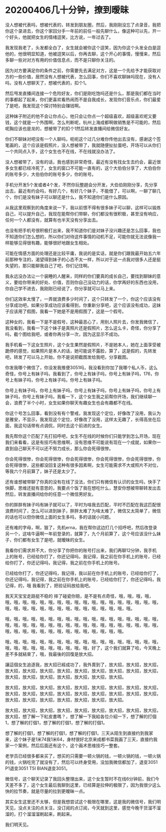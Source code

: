 # 20200406几十分钟，撩到暧昧

没人想被代表吗，想被代表的，转发到朋友圈，然后，我刚刚没忘了点录音，我把你这个录进去，你这个家回分手一年前的前任一般先聊什么，像这种可以先，开一个好头，他就把女生的情绪逗笑，比方说，一年过去了。

我发现我老了，头发都全白了，女生就会被你这个逗笑，因为你这个头发全白是逗他的，他很明显知道，他被逗笑以后，你再去聊，这个开心的事情，慢慢来，然后多聊一些对对方有用的价值信息点，而不是只聊你关注的。

因为对方要满足你的条件之前，你需要先去满足对方，这是一个先给予才能获取对方的一些价值，居然没有人想被代表，怎么回事，你们不喜欢聊妹吗现在，没有人吗，没有人想聊天了，想被代表的，扣个1。

然后甩发直播间连接一个危险好友，你们是刚吃饱吗还是什么，那是我们都在当时的事都起了起来，你们更喜欢看热闹而不是自我成长，发现你们音乐点，你们最爱了是吧，我发现这个探讨特别会赚钱啊。

这种妹子附近的他不会让你点心，他只会让你点一个超级喜欢，超级喜欢呢又要钱，这个就是一个外围啊，怎么判断呢，杭州上海成都啊做销售是不可能的，然后呢胸应该也是龙的，想被带了的扣个1然后转发直播间给微信好友。

你们不聊妹对吧没有一个人聊吗，呃呃这个过几分难你传他出去没有，感谢这个签笔画的，这个应该是假照片，没人想被带了，我就随便扯扯蛋吧，开场可以从你们一个共同点入手，这个女生也不在线，不在线就没办法了。

没人想被带了，没有的话，我也感到非常奇怪，最近有没有找女生去约会，最近很多女生都已经冷死了，女生的窗口不可能一直有的，这个大伯伯分享了，大伯伯你的账号多少，大伯伯你的账号多少，你的账号。

手机分开发5个发或者4个发，不然你玩整趟会分开发，大伯伯刚刚分享，先分享出去，最近有约会吗，有好几个，有好几个妹子，不能借了，可以啊，一聊了聊几个，你们是没有妹子可以聊还是什么，我不知道你们是什么原因。

从我这里观察到的角度来说一下，我以前恨不得有很多妹子可以聊，这样可以锻炼自己，可以提升自己，我现在能帮你们带聊，你们都没有很积极，甚至没有响应，任何一个人都没有，就算有也半天没有分享出去。

也没有把手机号很积极打出来，我不知道你们是对妹子没兴趣还是怎么回事，我也不知道你们怎么想的，所以你们对待这件事情的动机不足，可能你就无法说像我一样能够见得很有趣，能够很好地跟女生相处。

可能在情感方面的处理还是比较平庸，我说的是实话，就是你们跟我最开始五六年前那种专注的，渴望得到妹子的心态不太一样，所以对于这一点我对很多人还是挺失望的，那只能聊我自己了吧，你们记住啊。

我永远没办法让一个装睡的人醒来，同样的你们要真的成长自己，要找到聊妹的意义，要给你带来的好处、价值，否则你自己没动力的话，你学再好的东西也没用，你自己学不进去，我刚刚已经说了，你分享就可以马上来。

你们这效率太慢了，一弄就浪费多少时间了，这个只转发了一个，你这个应该没有分享成功吧，如果分享成功应该看得到，你重新分享吧，这个应该没有成功，这妹子应该用了假图，我看一下她是不是用假图了，这是一个假号。

这种女的，我看一下是不是假号，这种最恶心了，用别人照片去，你发我微信了，我没看到，我看一下这个妹子是真照片还是假照片，怎么这么卡，奇怪，你分享了吗，截个图给我吧，或者你再分享一次，因为这显示不成功。

我手机看一下这女生照片，这个女生果然是假照片，不是她本人，她在上面享受被跪停的感觉，如果照片是本人的话，她可能说不露脸，算了，这是假的，先转发吧，转发了可以马上开始，你不是说把截图发给我吧，分享截图。

你发我哪个微信了，你没发我推便3051吗，我没看到你加了我哪个私人币，这么奇怪，你号上有妹子吗，我看到了，你号上有妹子吗，你号上有妹子吗，176，你号上有妹子吗，你号上有妹子吗，你号上有妹子吗。

你号上有妹子吗，你号上有妹子吗，你号上有妹子吗，你号上有妹子吗，你号上有妹子吗，你号上有妹子吗，我看一下，这个女生我之前帮你开场，我们继续聊一会，浪费了半个小时，女生如果你聊天有趣女生也会有趣都不在线。

你这个号怎么回事，看到没有有个警戒，我发现这个定位，好像改了没用，我认为是雅安，不显示，我发现这个定位，好像改了没用，这样太无趣了，长得高坐在后面，我这句话带有点调侃，同时去这个前进的女生。

我先帮你这个匹配了先打招呼吧，女生不在线的时候你们只能学到怎么开场，现在我们来看看，这是有技巧有思维啊，没有思维不可能说有现在一个成就，如果你一直到自己聊天不可以还不努力成长，那么你会死得很惨。

你会死得很惨，你会死得很惨，你会死得很惨，你会死得很惨，你会死得很惨，你会死得很惨，这些都没回复这种有很多因素啊，女生可能需求不大或照片不对位，等我六个月前算了，妹子还是太少了。

还有谁想被带聊了你真的没有在线了没法，你们只有微信有认识的女生吗，快手了快脚，思维还挺有意思的，我要点个饭了我在想吃什么，慧安你想被带聊转发出去然后，转发直播间给你的任意一个微信男好友。

你的胖胖有妹子吗有妹子就可以了，平时为啥我去匹配，平时不匹配在我这匹配很浪费时间了，怎么可以进到妹子，胖胖太难了为啥太难了，微信又太简单了，微信的话也可以但你微信上面的女生多吗，多的话就小问题。

还有难的字母，啊，狠了，先机erna，我在帮你这边打几个招呼吧，然后改登录另一个，这啥牛逼啊一年前登录的，就算了，九个月前算了，这个号应该没什么妹子，你们都有女生了是吧，就暧昧的女生。

我看你们需求并不大，你分享了你把你的账号打出来，我们再聊12分钟，我手机上的账号，已经给你打了，你还记得吗，我记得，我之前在你手机上的账号，已经给你打了，你还记得吗，我记得，我之前在你手机上的账号。

已经给你打了，你还记得吗，我记得，我以前在你手机上的账号，已经给你打了，你还记得吗，我记得，我之前在你手机上的账号，已经给你打了，你还记得吗，我记得，的，哦 我看到了，把验证码放给我吧。

我天天宝宝走路挺不稳的 摔了碰瓷你赔，是不是有点奇怪，哦，哦，哦，哦，哦，哦，哦，哦，哦，哦，哦，哦，哦，哦，哦，哦，哦，哦，哦，哦，哦，哦，哦，哦，哦，哦，哦，哦，哦，哦，哦，哦，哦，哦，哦，哦，哦。

哦，哦，哦，哦，哦，哦，哦，哦，哦，哦，哦，哦，哦，哦，哦，哦，哦，哦，哦，哦，哦，哦，哦，哦，哦，哦，哦，哦，哦，哦，哦，哦，哦，哦，哦，哦，哦，哦，哦，哦，哦，哦，哦，哦，哦，哦，哦，哦，哦，哦。

哦，哦，哦，哦，哦，哦，哦，哦，哦，哦，哦，哦，哦，哦，哦，哦，哦，哦，哦，哦，哦，哦，哦，哦，哦，哦，哦，哦，好了，这个我们就算了哈，今天晚上差不多就結束了，哦，我最後的回復是放大招。

讓這個女生追逐我，放大招已經成功了，我外賣到了，放大招，放大招，放大招，放大招，放大招，放大招，放大招，放大招，放大招，放大招，放大招，放大招，放大招，放大招，放大招，放大招，放大招，放大招，放大招。

放大招，放大招，放大招，放大招，放大招，放大招，放大招，放大招，放大招，放大招，放大招，放大招，放大招，放大招，放大招，放大招，放大招，放大招，放大招，放大招，放大招，放大招，放大招，放大招，放大招。

放大招，放大招，放大招，放大招，放大招，放大招，放大招，放大招，放大招，放大招，想了解一下紅皮書嗎？，想了解一下我給各位介紹一下，想了解的打個1，想了解的打個1，想了解的打個1，想了解的打個1。

想了解的打個1，想了解的打個1，想了解的打個1，三天从陌生到直接约到我家来，这个妹子是1米74我1米64，身材很好北京来成都书菜我画了三天，直接约我家一个案例，然后后面还有这个，这个画术思维技巧一整套。

老学员已经很多都来买了，想买的只需要一顿火锅的钱，一顿火锅的钱，一顿火锅的钱，火锅吃完了就没有了，然后可以终身受用，没加我微信都加了，退变3051 P1退变3051 T5I BIAN退变3051。

微信号，这个聊天记录了我回头整理出来，这个女生暂时不在线6分钟前，我们今天差不多了，这个女生最后我聊到这里，已经算是拉伸的极限了，因为我很少这么快的拉节奏，就是尽量的拉到更暧昧一点。

其实女生这里还不太够，但是我想尝试这个极限在哪里，这是我的微信号，我们明天见，没点关注的点关注，没订阅的点订阅，今天就到这里，感觉今晚干货溜不溜溜的，打个溜溜溜刷起来，刷起来。

我们明天见。